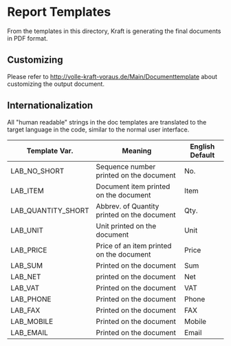 # Report Templates

From the templates in this directory, Kraft is generating the final
documents in PDF format.

## Customizing

Please refer to
http://volle-kraft-voraus.de/Main/Documenttemplate
about customizing the output document.

## Internationalization

All "human readable" strings in the doc templates are translated to the
target language in the code, similar to the normal user interface.


| Template Var. | Meaning                                | English Default|
|---------------|----------------------------------------|----------------|
|LAB_NO_SHORT   |Sequence number printed on the document |No. |
|LAB_ITEM       |Document item printed on the document   |Item|
|LAB_QUANTITY_SHORT|Abbrev. of Quantity printed on the document|Qty.|
|LAB_UNIT       |Unit printed on the document|Unit|
|LAB_PRICE      |Price of an item printed on the document|Price|
|LAB_SUM        |Printed on the document                 |Sum |
|LAB_NET        |printed on the document                 |Net |
|LAB_VAT        |Printed on the document                 |VAT |
|LAB_PHONE      |Printed on the document                 |Phone|
|LAB_FAX        |Printed on the document                 |FAX |
|LAB_MOBILE     |Printed on the document                 |Mobile|
|LAB_EMAIL      |Printed on the document                 |Email|
